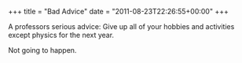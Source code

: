 +++
title = "Bad Advice"
date = "2011-08-23T22:26:55+00:00"
+++

A professors serious advice: Give up all of your hobbies and activities except physics for the next year.

Not going to happen.
			